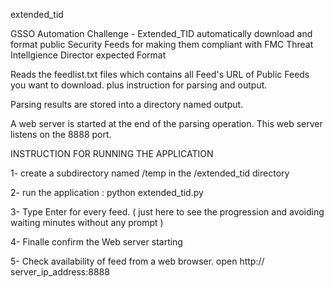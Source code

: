 extended_tid

GSSO Automation Challenge - Extended_TID automatically download and format public Security Feeds for making them compliant with FMC Threat Intellgience Director expected Format

Reads the feedlist.txt files which contains all Feed's URL of Public Feeds you want to download. plus instruction for parsing and output.

Parsing results are stored into a directory named output.

A web server is started at the end of the parsing operation. This web server listens on the 8888 port.

INSTRUCTION FOR RUNNING THE APPLICATION

1- create a subdirectory named  /temp in the /extended_tid directory

2- run the application : python extended_tid.py

3- Type Enter for every feed. ( just here to see the progression and avoiding waiting minutes without any prompt )

4- Finalle confirm the Web server starting

5- Check availability of feed from a web browser.  open http:// server_ip_address:8888


